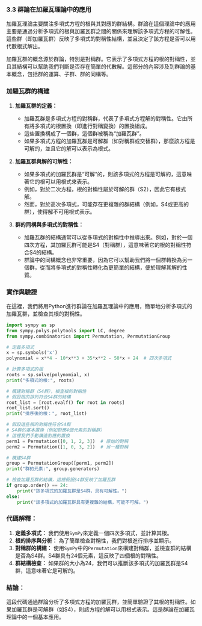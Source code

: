 ### 3.3 群論在加羅瓦理論中的應用

加羅瓦理論主要關注多項式方程的根與其對應的群結構。群論在這個理論中的應用主要是通過分析多項式的根與加羅瓦群之間的關係來理解該多項式方程的可解性。這些群（即加羅瓦群）反映了多項式的對稱性結構，並且決定了該方程是否可以用代數根式解出。

加羅瓦群的概念源於群論，特別是對稱群。它表示了多項式方程的根的對稱性，並且其結構可以幫助我們判斷是否存在簡單的代數解。這部分的內容涉及到群論的基本概念，包括群的運算、子群、群的同構等。

### 加羅瓦群的構建

1. **加羅瓦群的定義：**
   - 加羅瓦群是多項式方程的對稱群，代表了多項式方程解的對稱性。它由所有將多項式的根置換（即進行對稱變換）的置換組成。
   - 這些置換構成了一個群，這個群被稱為“加羅瓦群”。
   - 如果多項式方程的加羅瓦群是可解群（如對稱群或交替群），那麼該方程是可解的，並且它的解可以表示為根式。

2. **加羅瓦群與解的可解性：**
   - 如果多項式的加羅瓦群是“可解”的，則該多項式的方程是可解的，這意味著它的根可以用根式來表示。
   - 例如，對於二次方程，根的對稱性屬於可解的群（S2），因此它有根式解。
   - 然而，對於高次多項式，可能存在更複雜的群結構（例如，S4或更高的群），使得解不可用根式表示。

3. **群的同構與多項式的對稱性：**
   - 加羅瓦群的結構通常可以從多項式的對稱性中推導出來。例如，對於一個四次方程，其加羅瓦群可能是S4（對稱群），這意味著它的根的對稱性符合S4的結構。
   - 群論中的同構概念也非常重要，因為它可以幫助我們將一個群轉換為另一個群，從而將多項式的對稱性轉化為更簡單的結構，便於理解其解的性質。

### 實作與驗證

在這裡，我們將用Python進行群論在加羅瓦理論中的應用，簡單地分析多項式的加羅瓦群，並檢查其根的對稱性。

```python
import sympy as sp
from sympy.polys.polytools import LC, degree
from sympy.combinatorics import Permutation, PermutationGroup

# 定義多項式
x = sp.symbols('x')
polynomial = x**4 - 10*x**3 + 35*x**2 - 50*x + 24  # 四次多項式

# 計算多項式的根
roots = sp.solve(polynomial, x)
print("多項式的根:", roots)

# 構建對稱群（S4群），檢查根的對稱性
# 假設根的排列符合S4群的結構
root_list = [root.evalf() for root in roots]
root_list.sort()
print("排序後的根：", root_list)

# 假設這些根的對稱性符合S4群
# S4群的基本置換（例如對應4個元素的對稱群）
# 這裡我們手動構造對應的置換
perm1 = Permutation([0, 1, 2, 3])  # 原始的對稱
perm2 = Permutation([1, 0, 3, 2])  # 另一種對稱

# 構建S4群
group = PermutationGroup([perm1, perm2])
print("群的元素:", group.generators)

# 檢查加羅瓦群的結構，這裡假設S4群反映了加羅瓦群
if group.order() == 24:
    print("該多項式的加羅瓦群是S4群，具有可解性。")
else:
    print("該多項式的加羅瓦群具有更複雜的結構，可能不可解。")
```

### 代碼解釋：
1. **定義多項式：** 我們使用`SymPy`來定義一個四次多項式，並計算其根。
2. **根的排序與分析：** 為了簡單檢查對稱性，我們對根進行排序並顯示。
3. **對稱群的構建：** 使用`SymPy`中的`Permutation`來構建對稱群，並檢查群的結構是否為S4群。S4群具有24個元素，這反映了四個根的對稱性。
4. **群結構檢查：** 如果群的大小為24，我們可以推斷該多項式的加羅瓦群是S4群，這意味著它是可解的。

### 結論：
這段代碼通過群論分析了多項式方程的加羅瓦群，並簡單驗證了其根的對稱性。如果加羅瓦群是可解群（如S4），則該方程的解可以用根式表示。這是群論在加羅瓦理論中的一個基本應用。